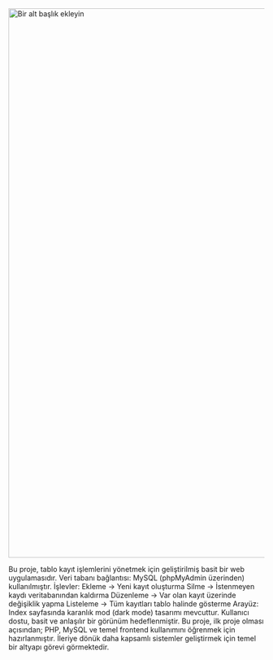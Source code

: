 <img width="1920" height="1080" alt="Bir alt başlık ekleyin" src="https://github.com/user-attachments/assets/aff2d45d-115f-4d2b-ae63-334fea7524d6" />


 Bu proje, tablo kayıt işlemlerini yönetmek için geliştirilmiş basit bir web uygulamasıdır. Veri tabanı bağlantısı: MySQL (phpMyAdmin üzerinden) kullanılmıştır. İşlevler: Ekleme → Yeni kayıt oluşturma Silme → İstenmeyen kaydı veritabanından kaldırma Düzenleme → Var olan kayıt üzerinde değişiklik yapma Listeleme → Tüm kayıtları tablo halinde gösterme Arayüz: Index sayfasında karanlık mod (dark mode) tasarımı mevcuttur. Kullanıcı dostu, basit ve anlaşılır bir görünüm hedeflenmiştir. Bu proje, ilk proje olması açısından; PHP, MySQL ve temel frontend kullanımını öğrenmek için hazırlanmıştır. İleriye dönük daha kapsamlı sistemler geliştirmek için temel bir altyapı görevi görmektedir.
